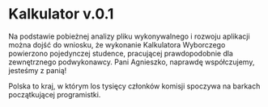 Kalkulator v.0.1
===========

Na podstawie pobieżnej analizy pliku wykonywalnego i rozwoju aplikacji można dojść do wniosku, że wykonanie Kalkulatora Wyborczego powierzono pojedynczej studence, pracującej prawdopodobnie dla zewnętrznego podwykonawcy. Pani Agnieszko, naprawdę współczujemy, jesteśmy z panią!

Polska to kraj, w którym los tysięcy członków komisji spoczywa na barkach początkującej programistki.
